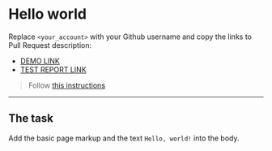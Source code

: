 # Hello world
Replace `<your_account>` with your Github username and copy the links to Pull Request description:
- [DEMO LINK](https://VolodymyrArikov.github.io/layout_hello-world/)
- [TEST REPORT LINK](https://VolodymyrArikov.github.io/layout_hello-world/report/html_report/)

> Follow [this instructions](https://mate-academy.github.io/layout_task-guideline/#how-to-solve-the-layout-tasks-on-github)
___

## The task 
Add the basic page markup and the text `Hello, world!` into the body.
